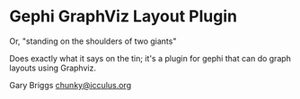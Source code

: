 # Gephi GraphViz Layout Plugin

Or, "standing on the shoulders of two giants"

Does exactly what it says on the tin; it's a plugin for gephi that can
do graph layouts using Graphviz.

Gary Briggs
<chunky@icculus.org>
